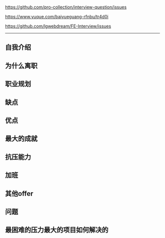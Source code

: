 https://github.com/pro-collection/interview-question/issues

https://www.yuque.com/baiyueguang-rfnbu/tr4d0i

https://github.com/lgwebdream/FE-Interview/issues

---

## 自我介绍

## 为什么离职

## 职业规划

## 缺点

## 优点

## 最大的成就

## 抗压能力

## 加班

## 其他offer

## 问题

## 最困难的压力最大的项目如何解决的



